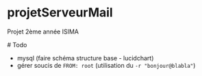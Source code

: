 # projetServeurMail
Projet 2ème année ISIMA

# Todo

- mysql (faire schéma structure base - lucidchart)
- gérer soucis de `FROM: root` (utilisation du `-r "bonjour@blabla"`)

